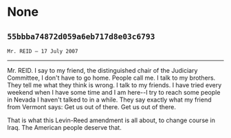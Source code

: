 # None
## `55bbba74872d059a6eb717d8e03c6793`
`Mr. REID — 17 July 2007`

---


Mr. REID. I say to my friend, the distinguished chair of the 
Judiciary Committee, I don't have to go home. People call me. I talk to 
my brothers. They tell me what they think is wrong. I talk to my 
friends. I have tried every weekend when I have some time and I am 
here--I try to reach some people in Nevada I haven't talked to in a 
while. They say exactly what my friend from Vermont says: Get us out of 
there. Get us out of there.

That is what this Levin-Reed amendment is all about, to change course 
in Iraq. The American people deserve that.